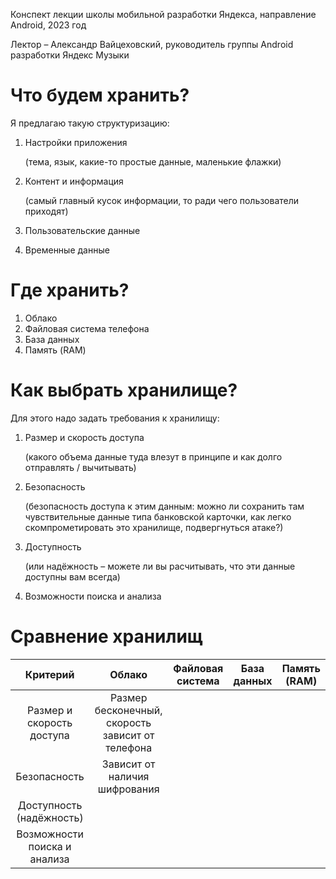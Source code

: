 Конспект лекции школы мобильной разработки Яндекса, направление Android, 2023 год

Лектор – Александр Вайцеховский, руководитель группы Android разработки Яндекс Музыки

# Что будем хранить?

Я предлагаю такую структуризацию:

1. Настройки приложения

    (тема, язык, какие-то простые данные, маленькие флажки)

2. Контент и информация

    (самый главный кусок информации, то ради чего пользователи приходят)

3. Пользовательские данные
4. Временные данные

# Где хранить?

1. Облако
2. Файловая система телефона
3. База данных
4. Память (RAM)

# Как выбрать хранилище?

Для этого надо задать требования к хранилищу:

1. Размер и скорость доступа

    (какого объема данные туда влезут в принципе и как долго отправлять / вычитывать)

2. Безопасность

    (безопасность доступа к этим данным: можно ли сохранить там чувствительные данные типа банковской карточки, как легко скомпрометировать это хранилище, подвергнуться атаке?)

3. Доступность

    (или надёжность – можете ли вы расчитывать, что эти данные доступны вам всегда)

4. Возможности поиска и анализа

# Сравнение хранилищ

Критерий | Облако | Файловая система | База данных | Память (RAM) |
:---: | :---: | :---: | :---: | :---: |
Размер и скорость доступа | Размер бесконечный, скорость зависит от телефона | | | |
Безопасность | Зависит от наличия шифрования | | | |
Доступность (надёжность) | | | | |
Возможности поиска и анализа | | | | |